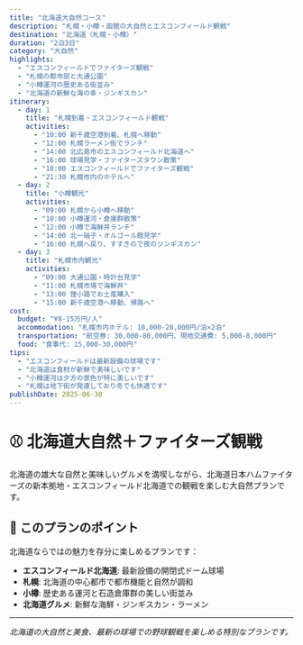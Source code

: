 ```yaml
---
title: "北海道大自然コース"
description: "札幌・小樽・函館の大自然とエスコンフィールド観戦"
destination: "北海道（札幌・小樽）"
duration: "2泊3日"
category: "大自然"
highlights:
  - "エスコンフィールドでファイターズ観戦"
  - "札幌の都市部と大通公園"
  - "小樽運河の歴史ある街並み"
  - "北海道の新鮮な海の幸・ジンギスカン"
itinerary:
  - day: 1
    title: "札幌到着・エスコンフィールド観戦"
    activities:
      - "10:00 新千歳空港到着、札幌へ移動"
      - "12:00 札幌ラーメン街でランチ"
      - "14:00 北広島市のエスコンフィールド北海道へ"
      - "16:00 球場見学・ファイターズタウン散策"
      - "18:00 エスコンフィールドでファイターズ観戦"
      - "21:30 札幌市内のホテルへ"
  - day: 2
    title: "小樽観光"
    activities:
      - "09:00 札幌から小樽へ移動"
      - "10:00 小樽運河・倉庫群散策"
      - "12:00 小樽で海鮮丼ランチ"
      - "14:00 北一硝子・オルゴール館見学"
      - "16:00 札幌へ戻り、すすきので夜のジンギスカン"
  - day: 3
    title: "札幌市内観光"
    activities:
      - "09:00 大通公園・時計台見学"
      - "11:00 札幌市場で海鮮丼"
      - "13:00 狸小路でお土産購入"
      - "15:00 新千歳空港へ移動、帰路へ"
cost:
  budget: "¥8-15万円/人"
  accommodation: "札幌市内ホテル: 10,000-20,000円/泊×2泊"
  transportation: "航空券: 30,000-80,000円、現地交通費: 5,000-8,000円"
  food: "食事代: 15,000-30,000円"
tips:
  - "エスコンフィールドは最新設備の球場です"
  - "北海道は食材が新鮮で美味しいです"
  - "小樽運河は夕方の景色が特に美しいです"
  - "札幌は地下街が発達しており冬でも快適です"
publishDate: 2025-06-30
---
```


# ⚾ 北海道大自然＋ファイターズ観戦

北海道の雄大な自然と美味しいグルメを満喫しながら、北海道日本ハムファイターズの新本拠地・エスコンフィールド北海道での観戦を楽しむ大自然プランです。

## 🌟 このプランのポイント

北海道ならではの魅力を存分に楽しめるプランです：

- **エスコンフィールド北海道**: 最新設備の開閉式ドーム球場
- **札幌**: 北海道の中心都市で都市機能と自然が調和
- **小樽**: 歴史ある運河と石造倉庫群の美しい街並み
- **北海道グルメ**: 新鮮な海鮮・ジンギスカン・ラーメン

---

*北海道の大自然と美食、最新の球場での野球観戦を楽しめる特別なプランです。*